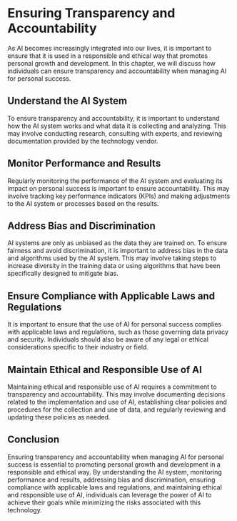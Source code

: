 Ensuring Transparency and Accountability
=====================================================================================

As AI becomes increasingly integrated into our lives, it is important to ensure that it is used in a responsible and ethical way that promotes personal growth and development. In this chapter, we will discuss how individuals can ensure transparency and accountability when managing AI for personal success.

Understand the AI System
------------------------

To ensure transparency and accountability, it is important to understand how the AI system works and what data it is collecting and analyzing. This may involve conducting research, consulting with experts, and reviewing documentation provided by the technology vendor.

Monitor Performance and Results
-------------------------------

Regularly monitoring the performance of the AI system and evaluating its impact on personal success is important to ensure accountability. This may involve tracking key performance indicators (KPIs) and making adjustments to the AI system or processes based on the results.

Address Bias and Discrimination
-------------------------------

AI systems are only as unbiased as the data they are trained on. To ensure fairness and avoid discrimination, it is important to address bias in the data and algorithms used by the AI system. This may involve taking steps to increase diversity in the training data or using algorithms that have been specifically designed to mitigate bias.

Ensure Compliance with Applicable Laws and Regulations
------------------------------------------------------

It is important to ensure that the use of AI for personal success complies with applicable laws and regulations, such as those governing data privacy and security. Individuals should also be aware of any legal or ethical considerations specific to their industry or field.

Maintain Ethical and Responsible Use of AI
------------------------------------------

Maintaining ethical and responsible use of AI requires a commitment to transparency and accountability. This may involve documenting decisions related to the implementation and use of AI, establishing clear policies and procedures for the collection and use of data, and regularly reviewing and updating these policies as needed.

Conclusion
----------

Ensuring transparency and accountability when managing AI for personal success is essential to promoting personal growth and development in a responsible and ethical way. By understanding the AI system, monitoring performance and results, addressing bias and discrimination, ensuring compliance with applicable laws and regulations, and maintaining ethical and responsible use of AI, individuals can leverage the power of AI to achieve their goals while minimizing the risks associated with this technology.
